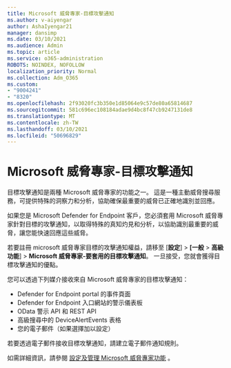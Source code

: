 ```yaml
---
title: Microsoft 威脅專家-目標攻擊通知
ms.author: v-aiyengar
author: AshaIyengar21
manager: dansimp
ms.date: 03/10/2021
ms.audience: Admin
ms.topic: article
ms.service: o365-administration
ROBOTS: NOINDEX, NOFOLLOW
localization_priority: Normal
ms.collection: Adm_O365
ms.custom:
- "9004241"
- "8320"
ms.openlocfilehash: 2f93020fc3b350e1d85064e9c57de80a65814687
ms.sourcegitcommit: 581c696ec108184adae9d4bc8f47cb9247131de8
ms.translationtype: MT
ms.contentlocale: zh-TW
ms.lasthandoff: 03/10/2021
ms.locfileid: "50696829"
---
```

# <a name="microsoft-threat-experts---targeted-attack-notification"></a>Microsoft 威脅專家-目標攻擊通知

目標攻擊通知是兩種 Microsoft 威脅專家的功能之一。 這是一種主動威脅搜尋服務，可提供特殊的洞察力和分析，協助確保最重要的威脅已正確地識別並回應。

如果您是 Microsoft Defender for Endpoint 客戶，您必須套用 Microsoft 威脅專家針對目標的攻擊通知，以取得特殊的真知灼見和分析，以協助識別最重要的威脅，讓您能快速回應這些威脅。

若要註冊 microsoft 威脅專家目標的攻擊通知權益，請移至 [**設定**]  >  **[一般**  >  **高級功能**]  >  **Microsoft 威脅專家-要套用的目標攻擊通知**。 一旦接受，您就會獲得目標攻擊通知的優點。

您可以透過下列媒介接收來自 Microsoft 威脅專家的目標攻擊通知：

- Defender for Endpoint portal 的事件頁面
- Defender for Endpoint 入口網站的警示儀表板
- OData 警示 API 和 REST API
- 高級搜尋中的 DeviceAlertEvents 表格
- 您的電子郵件（如果選擇加以設定）

若要透過電子郵件接收目標攻擊通知，請建立電子郵件通知規則。 

如需詳細資訊，請參閱 [設定及管理 Microsoft 威脅專家功能](https://docs.microsoft.com/windows/security/threat-protection/microsoft-defender-atp/configure-microsoft-threat-experts) 。
